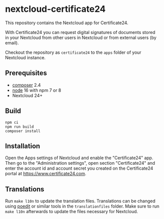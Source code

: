 # nextcloud-certificate24

This repository contains the Nextcloud app for Certificate24.

With Certificate24 you can request digital signatures of documents stored in
your Nextcloud from other users in Nextcloud or from external users (by email).


Checkout the repository as `certificate24` to the `apps` folder of your
Nextcloud instance.

## Prerequisites

- [composer](https://getcomposer.org/) 2.4
- [node](https://nodejs.org/) 16 with npm 7 or 8
- Nextcloud 24+


## Build

	npm ci
	npm run build
	composer install


## Installation

Open the Apps settings of Nextcloud and enable the "Certificate24" app. Then go
to the "Administration settings", open section "Certificate24" and enter the
account id and account secret you created on the Certificate24 portal at
https://www.certificate24.com.


## Translations

Run `make l10n` to update the translation files. Translations can be changed
using [poedit](https://poedit.net/) or similar tools in the `translationfiles`
folder. Make sure to run `make l10n` afterwards to update the files necessary
for Nextcloud.
